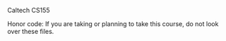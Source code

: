 Caltech CS155

Honor code: If you are taking or planning to take this course, do not look over these files.
